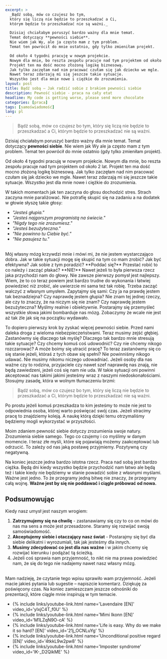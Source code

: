 ```yaml
---
excerpt: >
  _Bądź sobą, mów co czujesz bo tym,
  który się liczą nie będzie to przeszkadzać a Ci,
  którym będzie to przeszkadzać nie są ważni._

  Dzisiaj chciałabym poruszyć bardzo ważny dla mnie temat.
  Temat dotyczący **pewności siebie**.
  Nie wiem jak Wy, ale ja często mam z tym problem.
  Temat ten powrócił do mnie ostatnio, gdy tylko zmieniłam projekt.

  Od około 4 tygodni pracuję w nowym projekcie.
  Nowym dla mnie, bo reszta zespołu pracuje nad tym projektem od około 2 lat.
  Projekt ten ma dość mocno złożoną logikę biznesową.
  Jak tylko zaczęłam nad nim pracować czułam się jak dziecko we mgle.
  Nawet teraz zdarzają mi się jeszcze takie sytuacje.
  Wszystko jest dla mnie nowe i ciężkie do zrozumienia.
layout: post
title: Bądź sobą – Jak radzić sobie z brakiem pewności siebie
description: Pewność siebie - praca na cały etat
headline: My code is getting worse, please send more chocolate
categories: [praca]
tags: [samoświadomość]
lang: pl
---
```


> Bądź sobą, mów co czujesz bo tym, który się liczą nie będzie to przeszkadzać a Ci, którym będzie to przeszkadzać nie są ważni.

Dzisiaj chciałabym poruszyć bardzo ważny dla mnie temat. Temat dotyczący **pewności siebie**. Nie wiem jak Wy ale ja często mam z tym problem. Temat ten powrócił do mnie ostatnio (gdy tylko zmieniłam projekt).

Od około 4 tygodni pracuję w nowym projekcie. Nowym dla mnie, bo reszta zespołu pracuje nad tym projektem od około 2 lat. Projekt ten ma dość mocno złożoną logikę biznesową. Jak tylko zaczęłam nad nim pracować czułam się jak dziecko we mgle. Nawet teraz zdarzają mi się jeszcze takie sytuacje. Wszystko jest dla mnie nowe i ciężkie do zrozumienia.

W takich momentach jak ten zaczyna do głosu dochodzić stres. Strach zaczyna mnie paraliżować. Nie potrafię skupić się na zadaniu a na dodatek w głowie słyszę takie głosy:

- *"Jesteś głupia."*
- *"Jesteś najgorszym programistą na świecie."*
- *"Nigdy tego nie zrozumiesz."*
- *"Jesteś bezużyteczna."*
- *"Nie powinno tu Ciebie być."*
- *"Nie pasujesz tu."*

<br>
Mój własny mózg krzywdzi mnie i mówi mi, że nie jestem wystarczająco dobra. Jak w takie sytuacji mogę się skupić na tym co mam zrobić? Jak być efektywna? Jak sobie z tym poradzić? **Poddać się?** Przestać robić to co należy i zacząć płakać? **NIE!** Nawet jeżeli to była pierwsza rzecz jaka przychodzi nam do głowy. Nie zawsze pierwszy pomysł jest najlepszy. Wiem, że to co teraz powiem jest bardzo trudne do wykonania i łatwiej powiedzieć niż zrobić, ale uwierzcie mi sama też tak robię. Trzeba zacząć walczyć z własnym umysłem. Zapytajmy się sami: Czy ja na prawdę jestem tak beznadziejna? Czy naprawdę jestem głupia? Nie znam tej jednej rzeczy, ale czy to znaczy, że na niczym się nie znam? Czy naprawdę jestem bezużyteczna? Myślmy realnie i obiektywnie. Postarajmy się przemyśleć wszystkie słowa jakimi bombarduje nas mózg. Zobaczymy że wcale nie jest aż tak źle jak się na początku wydawało.

To dopiero pierwszy krok by zyskać więcej pewności siebie. Przed nami daleka droga z wieloma niebezpieczeństwami. Teraz musimy zejść głębiej. Zastanówmy się dlaczego tak myślę? Dlaczego tak bardzo mnie stresują takie sytuacje? Czy chcemy komuś coś udowodnić? Czy nie chcemy nikogo rozczarować? A może boimy się utracić pracę? To teraz zastanówmy się co się stanie jeżeli, któraś z tych obaw się spełni? Nie powinniśmy nikogo udawać. Nie musimy nikomu niczego udowadniać. Jeżeli osoby dla nas ważne czy to rodzina, przyjaciele czy nawet szef naprawdę nas znają, nie będą zawiedzeni, jeżeli coś się nam nie uda. W takie sytuacji oni powinni akceptować nas takimi jakimi jesteśmy wraz z naszymi niedoskonałościami. Stosujmy zasadę, która w wolnym tłumaczeniu brzmi:

> Bądź sobą, mów co czujesz bo tym, który się liczą nie będzie to przeszkadzać a Ci, którym będzie to przeszkadzać nie są ważni.

Po prostu jeżeli komuś przeszkadza to kim jesteśmy to może nie jest to odpowiednia osoba, której warto poświęcać swój czas. Jeżeli stracimy pracę to znajdziemy koleją. A naukę którą dzięki temu otrzymaliśmy będziemy mogli wykorzystać w przyszłości.

Moim zdaniem pewność siebie dotyczy zrozumienia swoje natury. Zrozumienia siebie samego. Tego co czujemy i co myślimy w danym momencie. I teraz złe myśli, które się pojawiają możemy zaakceptować lub odrzucić. To zależy od nas jaką postawę przyjmiemy. Pozytywną czy negatywną.

Na koniec jeszcze jedna bardzo istotna rzecz. Praca nad sobą jest bardzo ciężka. Będą dni kiedy wszystko będzie przychodzić nam łatwo ale będą też i takie kiedy nie będziemy w stanie powadzić sobie z własnymi myślami. Ważne jest jedno. To że przegramy jedną bitwę nie znaczy, że przegramy całą wojnę. **Ważne jest by się nie poddawać i ciągle próbować od nowa.**

## Podsumowując

Kiedy nasz umysł jest naszym wrogiem:

1. **Zatrzymujemy się na chwilę** - zastanawiamy się czy to co on mówi do nas ma sens a może jest przesadzone. Staramy się rozwijać swoją samoświadomość.
2. **Akceptujemy siebie i otaczający nasz świat** - Postarajmy się być dla siebie delikatni i wyrozumiali, tak jak jesteśmy dla innych.
3. **Musimy zdecydować co jest dla nas ważne** i w jakim chcemy się rozwijać kierunku i podążać tą ścieżką.
4. Jeżeli coś sprawia nam przyjemność, to nikt nie ma prawa powiedzieć nam, że się do tego nie nadajemy nawet nasz własny mózg.

<br>
Mam nadzieję, że czytanie tego wpisu sprawiło wam przyjemność. Jeżeli macie jakieś pytania lub sugestie – napiszcie komentarz. Dziękuję za poświęcony czas. Na koniec zamieszczam jeszcze odnośniki do prezentacji, które ciągle mnie inspirują w tym temacie.

- {% include links/youtube-link.html name='Lavendaire [EN]' video_id='yIxjC4T_f0U' %}
- {% include links/youtube-link.html name='Mimi Ikonn [EN]' video_id='M1LZqN9O-cA' %}
- {% include links/youtube-link.html name='Life is easy. Why do we make it so hard? [EN]' video_id='21j_OCNLuYg' %}
- {% include links/youtube-link.html name='Unconditional positive regard [EN]' video_id='4tkkL9w2pw8' %}
- {% include links/youtube-link.html name='Imposter syndrome' video_id='lK-_D2QikME' %}
